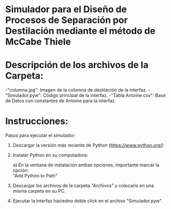 # Simulador para el Diseño de Procesos de Separación por Destilación mediante el método de McCabe Thiele

# Descripción de los archivos de la Carpeta:
-"columna.jpg": Imagen de la columna de destilación de la interfaz.
-"Simulador.pyw": Código principal de la interfaz.
-"Tabla Antoine.csv": Base de Datos con constantes de Antoine para la interfaz.

# Instrucciones:
Pasos para ejecutar el simulador:

1. Descargar la versión más reciente de Python (https://www.python.org/)

2. Instalar Python en su computadora: 

      a) En la ventana de instalación ambas opciones, importante marcar la opción:  
      "Add Python to Path"

3. Descargar los archivos de la carpeta "Archivos" y colocarlo en una misma carpeta en su PC.

4. Ejecutar la interfaz haciedno doble click en el archivo "Simulador.pyw".
